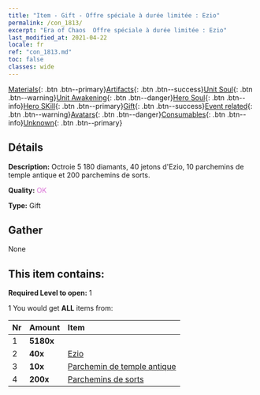 ```yaml
---
title: "Item - Gift - Offre spéciale à durée limitée : Ezio"
permalink: /con_1813/
excerpt: "Era of Chaos  Offre spéciale à durée limitée : Ezio"
last_modified_at: 2021-04-22
locale: fr
ref: "con_1813.md"
toc: false
classes: wide
---
```

 [Materials](/ItemsFR/){: .btn .btn--primary}[Artifacts](/ItemsFR/Artifacts/){: .btn .btn--success}[Unit Soul](/ItemsFR/UnitSoul/){: .btn .btn--warning}[Unit Awakening](/ItemsFR/UnitAwakening/){: .btn .btn--danger}[Hero Soul](/ItemsFR/HeroSoul/){: .btn .btn--info}[Hero SKill](/ItemsFR/HeroSkill/){: .btn .btn--primary}[Gift](/ItemsFR/Gift/){: .btn .btn--success}[Event related](/ItemsFR/Events/){: .btn .btn--warning}[Avatars](/ItemsFR/Avatars/){: .btn .btn--danger}[Consumables](/ItemsFR/Consumables/){: .btn .btn--info}[Unknown](/ItemsFR/Unknown/){: .btn .btn--primary}

## Détails
 **Description:** Octroie 5 180 diamants, 40 jetons d'Ezio, 10 parchemins de temple antique et 200 parchemins de sorts.

 **Quality:** <span style="color: #DA70D6">OK</span>

 **Type:** Gift

## Gather

  None

## This item contains:

 **Required Level to open:** 1

 1 You would get **ALL** items  from:

  | Nr | Amount |     Item    |
  |:---|:-------|:------------|
  | 1 |  **5180x** | <i class="fas fa-gem"/> |  | 
  | 2 |  **40x** | [Ezio](/ItemsFR/her_398/) |  | 
  | 3 |  **10x** | [Parchemin de temple antique](/ItemsFR/con_697/) |  | 
  | 4 |  **200x** | [Parchemins de sorts](/ItemsFR/con_694/) |  | 
